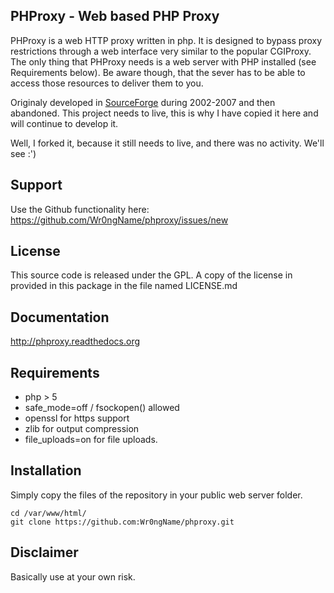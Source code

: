 ## PHProxy - Web based PHP Proxy

PHProxy is a web HTTP proxy written in php. It is designed to bypass proxy restrictions through a web interface very similar to the popular CGIProxy. The only thing that PHProxy needs is a web server with PHP installed (see Requirements below). Be aware though, that the sever has to be able to access those resources to deliver them to you.

Originaly developed in [SourceForge](http://www.sourceforge.net/projects/poxy/) during 2002-2007 and then abandoned. This project needs to live, this is why I  have copied it here and will continue to develop it.

Well, I forked it, because it still needs to live, and there was no activity. We'll see :')


## Support

Use the Github functionality here: https://github.com/Wr0ngName/phproxy/issues/new


## License

This source code is released under the GPL.
A copy of the license in provided in this package in the file named LICENSE.md


## Documentation

http://phproxy.readthedocs.org


## Requirements

 * php > 5
 * safe_mode=off / fsockopen() allowed
 * openssl for https support
 * zlib for output compression
 * file_uploads=on for file uploads.


## Installation

Simply copy the files of the repository in your public web server folder.

```
cd /var/www/html/
git clone https://github.com:Wr0ngName/phproxy.git
```

## Disclaimer

Basically use at your own risk.
